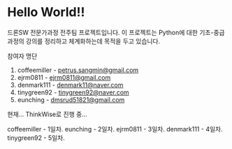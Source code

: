 # Hello World!!

드론SW 전문가과정 전주팀 프로젝트입니다.
이 프로젝트는 Python에 대한 기초-중급 과정의 강의를 정리하고 체계화하는데 목적을 두고 있습니다.

참여자 명단
1. coffeemiller - petrus.sangmin@gmail.com
2. ejrm0811 - ejrm0811@gmail.com
3. denmark111 - denmark11@naver.com
4. tinygreen92 - tinygreen92@naver.com
5. eunching - dmsrud51821@gmail.com

현재... ThinkWise로 진행 중...  

coffeemiller - 1일차.
eunching - 2일차.
ejrm0811 - 3일차.
denmark111 - 4일차.
tinygreen92 - 5일차.
